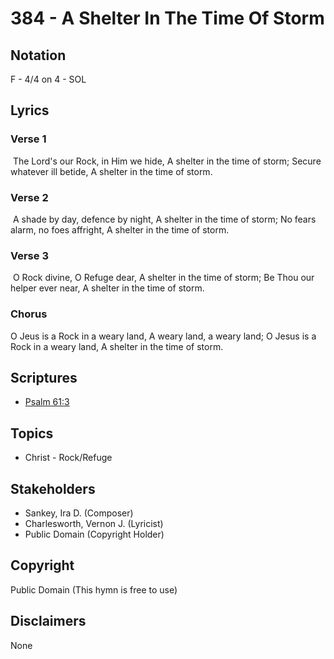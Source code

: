 # 384 - A Shelter In The Time Of Storm

## Notation

F - 4/4 on 4 - SOL

## Lyrics

### Verse 1

 The Lord's our Rock, in Him we hide, A shelter in the time of storm; Secure whatever ill betide, A shelter in the time of storm.

### Verse 2

 A shade by day, defence by night, A shelter in the time of storm; No fears alarm, no foes affright, A shelter in the time of storm.

### Verse 3

 O Rock divine, O Refuge dear, A shelter in the time of storm; Be Thou our helper ever near, A shelter in the time of storm. 

### Chorus

O Jeus is a Rock in a weary land,  A weary land, a weary land; O Jesus is a Rock in a weary land, A shelter in the time of storm. 


## Scriptures

- [Psalm 61:3](https://www.biblegateway.com/passage/?search=Psalm%2061%3A3)

## Topics

- Christ - Rock/Refuge

## Stakeholders

- Sankey, Ira D. (Composer)
- Charlesworth, Vernon J. (Lyricist)
- Public Domain (Copyright Holder)

## Copyright

Public Domain
(This hymn is free to use)

## Disclaimers

None

